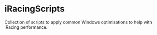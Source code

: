 # iRacingScripts
Collection of scripts to apply common Windows optimisations to help with iRacing performance.
